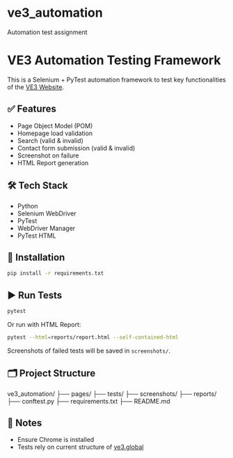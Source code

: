 # ve3_automation
Automation test assignment
# VE3 Automation Testing Framework

This is a Selenium + PyTest automation framework to test key functionalities of the [VE3 Website](https://www.ve3.global/).

## ✅ Features
- Page Object Model (POM)
- Homepage load validation
- Search (valid & invalid)
- Contact form submission (valid & invalid)
- Screenshot on failure
- HTML Report generation

## 🛠 Tech Stack
- Python
- Selenium WebDriver
- PyTest
- WebDriver Manager
- PyTest HTML

## 🔧 Installation

```bash
pip install -r requirements.txt
```

## ▶️ Run Tests

```bash
pytest
```

Or run with HTML Report:

```bash
pytest --html=reports/report.html --self-contained-html
```

Screenshots of failed tests will be saved in `screenshots/`.

## 🗂 Project Structure

ve3_automation/
├── pages/
├── tests/
├── screenshots/
├── reports/
├── conftest.py
├── requirements.txt
├── README.md

## 📌 Notes
- Ensure Chrome is installed
- Tests rely on current structure of [ve3.global](https://www.ve3.global/)
